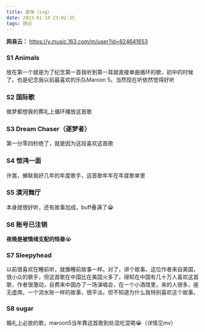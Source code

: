 ```yaml
---
title: 歌单（ing）
date: 2023-01-18 23:02:35
tags: 随记
---
```


**网易云：** https://y.music.163.com/m/user?id=624641653

### S1 Animals

放在第一个就是为了纪念第一首我听到第一耳就直接单曲循环的歌，初中的时候了。也是纪念我以前最喜欢的乐队Maroon 5。当然现在听依然觉得好听



### S2 国际歌  

做梦都想我的葬礼上循环播放这首歌



### S3 Dream Chaser（逐梦者）

第一分零四秒绝了，就是因为这段喜欢这首歌

###  

### S4 惊鸿一面 

许嵩，蝉联我好几年的年度歌手，这首歌年年在年度歌单里



### S5 漠河舞厅

本身就很好听，还有故事加成，buff叠满了😭



### S6 账号已注销

**夜晚是被情绪支配的怪兽**😭



### S7  Sleepyhead

以前很喜欢在睡前听，就像睡前故事一样。对了，讲个故事。这位作者来自美国，很小众的歌手，但这首歌在中国比在美国火多了，得知在中国有几十万人喜欢这首歌，作者很激动，自费来中国办了一场演唱会，在一个小酒馆里，来的人很多，座无虚席。一个流水账一样的故事，很平淡。但不知道为什么我特别喜欢这个故事。



### S8 sugar

婚礼上必放的歌，maroon5当年靠这首歌到处混吃混喝😭（详情见mv）







